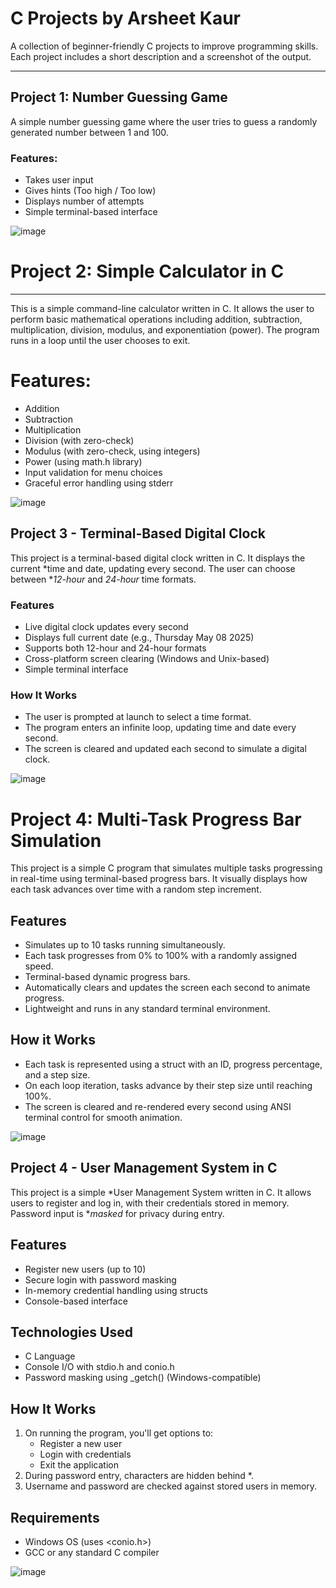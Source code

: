 # C Projects by Arsheet Kaur

A collection of beginner-friendly C projects to improve programming skills. Each project includes a short description and a screenshot of the output.

---

## Project 1: Number Guessing Game

A simple number guessing game where the user tries to guess a randomly generated number between 1 and 100.

### Features:
- Takes user input
- Gives hints (Too high / Too low)
- Displays number of attempts
- Simple terminal-based interface


![image](https://github.com/user-attachments/assets/09647e77-8198-4230-add2-5b8a9b6c8c62)


# Project 2: Simple Calculator in C

---

This is a simple command-line calculator written in C. It allows the user to perform basic mathematical operations including addition, subtraction, multiplication, division, modulus, and exponentiation (power). The program runs in a loop until the user chooses to exit.

# Features:
- Addition
- Subtraction
- Multiplication
- Division (with zero-check)
- Modulus (with zero-check, using integers)
- Power (using math.h library)
- Input validation for menu choices
- Graceful error handling using stderr
  
![image](https://github.com/user-attachments/assets/b8d5cb8d-5a32-4901-9b10-e4f5062fcaca)


## Project 3 - Terminal-Based Digital Clock

This project is a terminal-based digital clock written in C. It displays the current *time and date, updating every second. The user can choose between **12-hour* and *24-hour* time formats.

### Features

- Live digital clock updates every second
- Displays full current date (e.g., Thursday May 08 2025)
- Supports both 12-hour and 24-hour formats
- Cross-platform screen clearing (Windows and Unix-based)
- Simple terminal interface

### How It Works

- The user is prompted at launch to select a time format.
- The program enters an infinite loop, updating time and date every second.
- The screen is cleared and updated each second to simulate a digital clock.


![image](https://github.com/user-attachments/assets/180c3560-5768-4eb3-8981-1d093d7c51c4)


# Project 4: Multi-Task Progress Bar Simulation

This project is a simple C program that simulates multiple tasks progressing in real-time using terminal-based progress bars. It visually displays how each task advances over time with a random step increment.

## Features

- Simulates up to 10 tasks running simultaneously.
- Each task progresses from 0% to 100% with a randomly assigned speed.
- Terminal-based dynamic progress bars.
- Automatically clears and updates the screen each second to animate progress.
- Lightweight and runs in any standard terminal environment.

## How it Works

- Each task is represented using a struct with an ID, progress percentage, and a step size.
- On each loop iteration, tasks advance by their step size until reaching 100%.
- The screen is cleared and re-rendered every second using ANSI terminal control for smooth animation.

![image](https://github.com/user-attachments/assets/17cbc971-c93b-4f4b-b000-dc1304fd7b69)


## Project 4 - User Management System in C

This project is a simple *User Management System written in C. It allows users to register and log in, with their credentials stored in memory. Password input is **masked* for privacy during entry.

## Features

- Register new users (up to 10)
- Secure login with password masking
- In-memory credential handling using structs
- Console-based interface

## Technologies Used

- C Language
- Console I/O with stdio.h and conio.h
- Password masking using _getch() (Windows-compatible)

## How It Works

1. On running the program, you'll get options to:
   - Register a new user
   - Login with credentials
   - Exit the application
2. During password entry, characters are hidden behind *.
3. Username and password are checked against stored users in memory.

## Requirements

- Windows OS (uses <conio.h>)
- GCC or any standard C compiler

![image](https://github.com/user-attachments/assets/b1426096-843b-4d16-8c7c-692fa7f77241)




